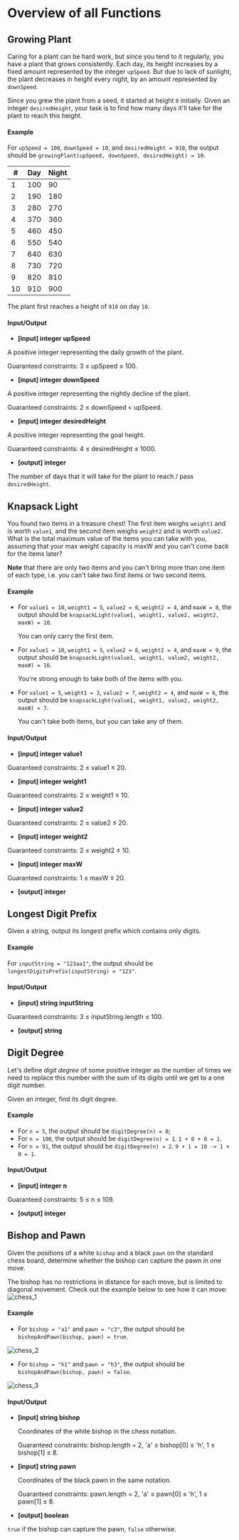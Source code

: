 # Overview of all Functions

## Growing Plant

Caring for a plant can be hard work, but since you tend to it regularly, you have a plant that grows consistently. Each day, its height increases by a fixed amount represented by the integer `upSpeed`. But due to lack of sunlight, the plant decreases in height every night, by an amount represented by `downSpeed`.

Since you grew the plant from a seed, it started at height `0` initially. Given an integer `desiredHeight`, your task is to find how many days it'll take for the plant to reach this height.

#### Example

For `upSpeed = 100`, `downSpeed = 10`, and `desiredHeight = 910`, the output should be
`growingPlant(upSpeed, downSpeed, desiredHeight) = 10`.

| # | Day | Night |
|---|---|---|
| 1 | 100 | 90 |
| 2 | 190 | 180 |
| 3 | 280 | 270 |
| 4 | 370 | 360 |
| 5 | 460 | 450 |
| 6 | 550 | 540 |
| 7 | 640 | 630 |
| 8 | 730 | 720 |
| 9 | 820 | 810 |
| 10 | 910 | 900 |

The plant first reaches a height of `910` on day `10`.

#### Input/Output

* **[input] integer upSpeed**

A positive integer representing the daily growth of the plant.

Guaranteed constraints:
3 ≤ upSpeed ≤ 100.

* **[input] integer downSpeed**

A positive integer representing the nightly decline of the plant.

Guaranteed constraints:
2 ≤ downSpeed < upSpeed.

* **[input] integer desiredHeight**

A positive integer representing the goal height.

Guaranteed constraints:
4 ≤ desiredHeight ≤ 1000.

* **[output] integer**

The number of days that it will take for the plant to reach / pass `desiredHeight`.

## Knapsack Light

You found two items in a treasure chest! The first item weighs `weight1` and is worth `value1`, and the second item weighs `weight2` and is worth `value2`. What is the total maximum value of the items you can take with you, assuming that your max weight capacity is maxW and you can't come back for the items later?

**Note** that there are only two items and you can't bring more than one item of each type, i.e. you can't take two first items or two second items.

#### Example

* For `value1 = 10`, `weight1 = 5`, `value2 = 6`, `weight2 = 4`, and `maxW = 8`, the output should be
  `knapsackLight(value1, weight1, value2, weight2, maxW) = 10`.

  You can only carry the first item.

* For `value1 = 10`, `weight1 = 5`, `value2 = 6`, `weight2 = 4`, and `maxW = 9`, the output should be
  `knapsackLight(value1, weight1, value2, weight2, maxW) = 16`.

  You're strong enough to take both of the items with you.

* For `value1 = 5`, `weight1 = 3`, `value2 = 7`, `weight2 = 4`, and `maxW = 6`, the output should be
  `knapsackLight(value1, weight1, value2, weight2, maxW) = 7`.

  You can't take both items, but you can take any of them.

#### Input/Output

* **[input] integer value1**

Guaranteed constraints:
2 ≤ value1 ≤ 20.

* **[input] integer weight1**

Guaranteed constraints:
2 ≤ weight1 ≤ 10.

* **[input] integer value2**

Guaranteed constraints:
2 ≤ value2 ≤ 20.

* **[input] integer weight2**

Guaranteed constraints:
2 ≤ weight2 ≤ 10.

* **[input] integer maxW**

Guaranteed constraints:
1 ≤ maxW ≤ 20.

* **[output] integer**

## Longest Digit Prefix

Given a string, output its longest prefix which contains only digits.

#### Example

For `inputString = "123aa1"`, the output should be
`longestDigitsPrefix(inputString) = "123"`.

#### Input/Output

* **[input] string inputString**

Guaranteed constraints:
3 ≤ inputString.length ≤ 100.

* **[output] string**

## Digit Degree

Let's define *digit degree* of some positive integer as the number of times we need to replace this number with the sum of its digits until we get to a one digit number.

Given an integer, find its digit degree.

#### Example

* For `n = 5`, the output should be
  `digitDegree(n) = 0`;
* For `n = 100`, the output should be
  `digitDegree(n) = 1`.
  `1 + 0 + 0 = 1`.
* For `n = 91`, the output should be
  `digitDegree(n) = 2`.
  `9 + 1 = 10 -> 1 + 0 = 1`.
#### Input/Output

* **[input] integer n**

Guaranteed constraints:
5 ≤ n ≤ 109.

* **[output] integer**

## Bishop and Pawn

Given the positions of a white `bishop` and a black `pawn` on the standard chess board, determine whether the bishop can capture the pawn in one move.

The bishop has no restrictions in distance for each move, but is limited to diagonal movement. Check out the example below to see how it can move:
![chess_1](images/chess_1.png)

#### Example

* For `bishop = "a1"` and `pawn = "c3"`, the output should be
  `bishopAndPawn(bishop, pawn) = true`.

![chess_2](images/chess_2.png)

* For `bishop = "h1"` and `pawn = "h3"`, the output should be
  `bishopAndPawn(bishop, pawn) = false`.

![chess_3](images/chess_3.png)

#### Input/Output

* **[input] string bishop**

    Coordinates of the white bishop in the chess notation.

    Guaranteed constraints:
    bishop.length = 2,
    'a' ≤ bishop[0] ≤ 'h',
    1 ≤ bishop[1] ≤ 8.

* **[input] string pawn**

    Coordinates of the black pawn in the same notation.

    Guaranteed constraints:
    pawn.length = 2,
    'a' ≤ pawn[0] ≤ 'h',
    1 ≤ pawn[1] ≤ 8.

* **[output] boolean**

`true` if the bishop can capture the pawn, `false` otherwise.